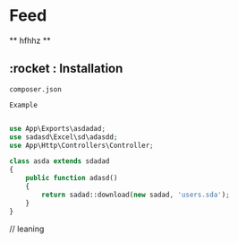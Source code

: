 # Feed

** hfhhz **

## :rocket : Installation

`composer.json`

```
Example
```

```php

use App\Exports\asdadad;
use sadasd\Excel\sd\adasdd;
use App\Http\Controllers\Controller;

class asda extends sdadad 
{
    public function adasd() 
    {
        return sadad::download(new sadad, 'users.sda');
    }
}
```

// leaning

